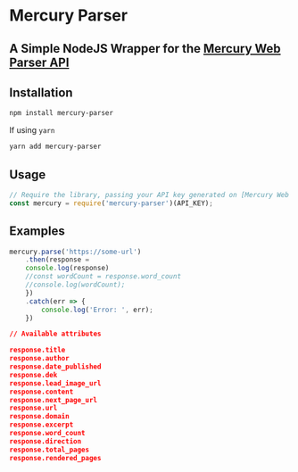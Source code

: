 # Mercury Parser

## A Simple NodeJS Wrapper for the [Mercury Web Parser API](https://mercury.postlight.com/web-parser/)

## Installation

```bash
npm install mercury-parser
```

If using `yarn`

```bash
yarn add mercury-parser
```

## Usage

```js
// Require the library, passing your API key generated on [Mercury Web Parser API](https://mercury.postlight.com/web-parser/)  dashboard
const mercury = require('mercury-parser')(API_KEY);
```
## Examples

```javascript
mercury.parse('https://some-url')
	.then(response =
	console.log(response)
	//const wordCount = response.word_count
	//console.log(wordCount);
	})
	.catch(err => {
		console.log('Error: ', err);
	})
```
```json
// Available attributes 

response.title
response.author
response.date_published
response.dek
response.lead_image_url
response.content
response.next_page_url
response.url
response.domain
response.excerpt
response.word_count
response.direction
response.total_pages
response.rendered_pages
```
